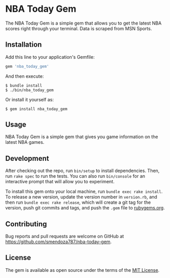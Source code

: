 # NBA Today Gem

The NBA Today Gem is a simple gem that allows you to get the latest NBA scores right through your terminal.
Data is scraped from MSN Sports.

## Installation

Add this line to your application's Gemfile:

```ruby
gem 'nba_today_gem'
```

And then execute:

    $ bundle install
    $ ./bin/nba_today_gem

Or install it yourself as:

    $ gem install nba_today_gem

## Usage

NBA Today Gem is a simple gem that gives you game information on the latest NBA games.

## Development

After checking out the repo, run `bin/setup` to install dependencies. Then, run `rake spec` to run the tests. You can also run `bin/console` for an interactive prompt that will allow you to experiment.

To install this gem onto your local machine, run `bundle exec rake install`. To release a new version, update the version number in `version.rb`, and then run `bundle exec rake release`, which will create a git tag for the version, push git commits and tags, and push the `.gem` file to [rubygems.org](https://rubygems.org).

## Contributing

Bug reports and pull requests are welcome on GitHub at https://github.com/smendoza787/nba-today-gem.


## License

The gem is available as open source under the terms of the [MIT License](http://opensource.org/licenses/MIT).
